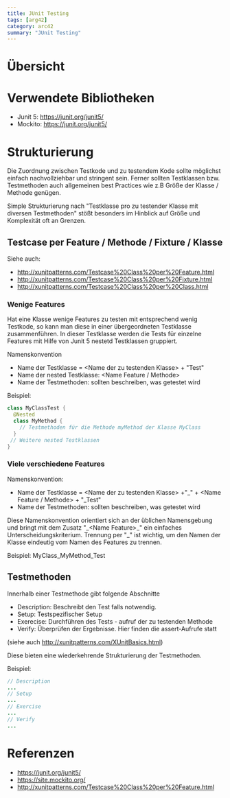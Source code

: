 ```yaml
---
title: JUnit Testing
tags: [arg42]
category: arc42
summary: "JUnit Testing"
---
```


# Übersicht

# Verwendete Bibliotheken

* Junit 5: <https://junit.org/junit5/>
* Mockito: <https://junit.org/junit5/>

# Strukturierung

Die Zuordnung zwischen Testkode und zu testendem Kode sollte möglichst einfach nachvollziehbar und stringent sein. Ferner sollten 
Testklassen bzw. Testmethoden auch allgemeinen best Practices wie z.B Größe der Klasse / Methode genügen.

Simple Strukturierung nach "Testklasse pro zu testender Klasse mit diversen Testmethoden" stößt besonders im Hinblick auf Größe 
und Komplexität oft an Grenzen. 

## Testcase per Feature / Methode / Fixture / Klasse
Siehe auch:

* <http://xunitpatterns.com/Testcase%20Class%20per%20Feature.html>
* <http://xunitpatterns.com/Testcase%20Class%20per%20Fixture.html>
* <http://xunitpatterns.com/Testcase%20Class%20per%20Class.html>

### Wenige Features

Hat eine Klasse wenige Features zu testen mit entsprechend wenig Testkode, so kann man diese in einer übergeordneten Testklasse zusammenführen. 
In dieser Testklasse werden die Tests für einzelne Features mit Hilfe von Junit 5 nestetd Testklassen gruppiert.

Namenskonvention
 
* Name der Testklasse = \<Name der zu testenden Klasse\>  + "Test"
* Name der nested Testklasse: \<Name Feature / Methode\>
* Name der Testmethoden: sollten beschreiben, was getestet wird


Beispiel:
~~~java
class MyClassTest {
  @Nested
  class MyMethod {
    // Testmethoden für die Methode myMethod der Klasse MyClass
  }
 // Weitere nested Testklassen 
}
~~~

### Viele verschiedene Features

Namenskonvention: 

* Name der Testklasse = \<Name der zu testenden Klasse\> +"_" + \<Name Feature / Methode\> + "_Test"
* Name der Testmethoden: sollten beschreiben, was getestet wird

Diese Namenskonvention orientiert sich an der üblichen Namensgebung und bringt mit dem Zusatz "\_\<Name Feature\>\_" ein einfaches 
Unterscheidungskriterium. Trennung per "_" ist wichtig, um den Namen der Klasse eindeutig vom Namen des Features zu trennen.

Beispiel: MyClass_MyMethod_Test



## Testmethoden

Innerhalb einer Testmethode gibt folgende Abschnitte 

* Description: Beschreibt den Test falls notwendig.
* Setup: Testspezifischer Setup
* Exerecise: Durchführen des Tests - aufruf der zu testenden Methode
* Verify: Überprüfen der Ergebnisse. Hier finden die assert-Aufrufe statt

(siehe auch <http://xunitpatterns.com/XUnitBasics.html>)

Diese bieten eine wiederkehrende Strukturierung der Testmethoden.


Beispiel:
~~~java
// Description
...
// Setup
...
// Exercise
...
// Verify
...
~~~


# Referenzen

* <https://junit.org/junit5/>
* <https://site.mockito.org/>
* <http://xunitpatterns.com/Testcase%20Class%20per%20Feature.html>
